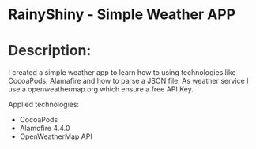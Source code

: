 # RainyShiny - Simple Weather APP
<h1 style="color: #5e9ca0;"><span style="color: #333333;">Description:</span></h1>
<p><span style="color: #333333;">I created a simple weather app to learn how to using technologies like CocoaPods, Alamafire and how to parse a JSON file. As weather service I use a openweathermap.org which ensure a free API Key.</span></p>
<p><span style="color: #333333;">Applied technologies:</span></p>
<ul>
<li><span style="color: #333333;">CocoaPods</span></li>
<li><span style="color: #333333;">Alamofire 4.4.0</span></li>
<li><span style="color: #333333;">OpenWeatherMap API</span></li>
</ul>
<p><strong>&nbsp;</strong></p>
